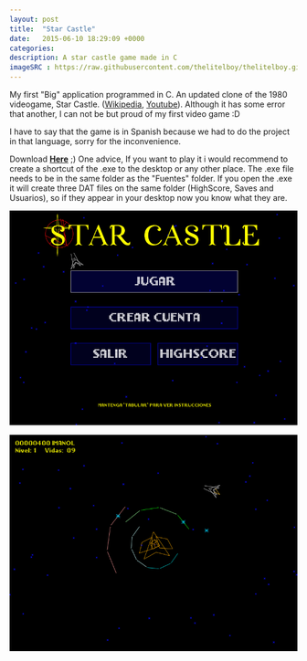 ```yaml
---
layout: post
title:  "Star Castle"
date:   2015-06-10 18:29:09 +0000
categories: 
description: A star castle game made in C
imageSRC : https://raw.githubusercontent.com/thelitelboy/thelitelboy.github.io/master/_assets/Star-Castle-Title.png
---
```


My first "Big" application programmed in C. An updated clone of the 1980 videogame, Star Castle. ([Wikipedia][SC-Wikipedia], [Youtube][SC-Youtube]). Although it has some error that another, I can not be but proud of my first video game :D

I have to say that the game is in Spanish because we had to do the project in that language, sorry for the inconvenience.

Download [**Here**][SC-Download] ;) One advice, If you want to play it i would recommend to create a shortcut of the .exe to the desktop or any other place. The .exe file needs to be in the same folder as the "Fuentes" folder. If you open the .exe it will create three DAT files on the same folder (HighScore, Saves and Usuarios), so if they appear in your desktop now you know what they are.

![Title Page IMG][SC-TitleImage]

![Game IMG][SC-GameImage]

[SC-Wikipedia]: https://en.wikipedia.org/wiki/Star_Castle
[SC-Youtube]: https://www.youtube.com/watch?v=8HHRCA6CS8k
[SC-Download]: https://github.com/thelitelboy/StarCastle

[SC-TitleImage]: https://raw.githubusercontent.com/thelitelboy/thelitelboy.github.io/master/_assets/Star-Castle-Title.png "Title Page"

[SC-GameImage]: https://raw.githubusercontent.com/thelitelboy/thelitelboy.github.io/master/_assets/Star-Castle-Game.png "Game"